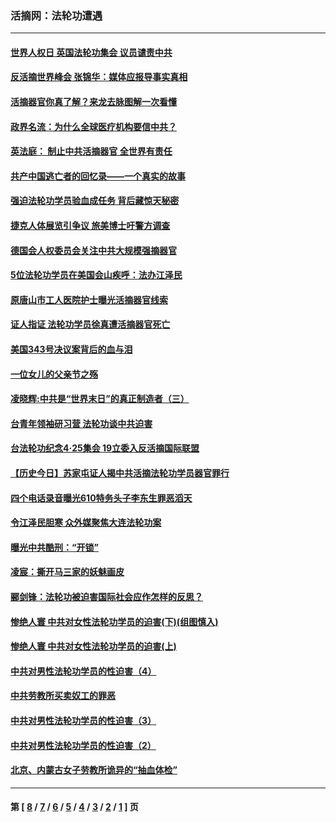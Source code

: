 ### 活摘网：法轮功遭遇
---
#### [世界人权日 英国法轮功集会 议员谴责中共](../../pages/nf5881/n13431763.md?04040430) 
#### [反活摘世界峰会 张锦华：媒体应报导事实真相](../../pages/nf5881/n13278502.md?04040430) 
#### [活摘器官你真了解？来龙去脉图解一次看懂](../../pages/nf5881/n13013820.md?04040430) 
#### [政界名流：为什么全球医疗机构要信中共？](../../pages/nf5881/n11945479.md?04040430) 
#### [英法庭： 制止中共活摘器官 全世界有责任](../../pages/nf5881/n11330691.md?04040430) 
#### [共产中国逃亡者的回忆录——一个真实的故事](../../pages/nf5881/n10918649.md?04040430) 
#### [强迫法轮功学员验血成任务 背后藏惊天秘密](../../pages/nf5881/n4252384.md?04040430) 
#### [捷克人体展览引争议 旅美博士吁警方调查](../../pages/nf5881/n9429187.md?04040430) 
#### [德国会人权委员会关注中共大规模强摘器官](../../pages/nf5881/n8418950.md?04040430) 
#### [5位法轮功学员在美国会山疾呼：法办江泽民](../../pages/nf5881/n8101519.md?04040430) 
#### [原唐山市工人医院护士曝光活摘器官线索](../../pages/nf5881/n8076384.md?04040430) 
#### [证人指证 法轮功学员徐真遭活摘器官死亡](../../pages/nf5881/n8042467.md?04040430) 
#### [美国343号决议案背后的血与泪](../../pages/nf5881/n8020684.md?04040430) 
#### [一位女儿的父亲节之殇](../../pages/nf5881/n8014122.md?04040430) 
#### [凌晓辉:中共是“世界末日”的真正制造者（三）](../../pages/nf5881/n4210333.md?04040430) 
#### [台青年领袖研习营 法轮功谈中共迫害](../../pages/nf5881/n4141857.md?04040430) 
#### [台法轮功纪念4‧25集会 19立委入反活摘国际联盟](../../pages/nf5881/n4141821.md?04040430) 
#### [【历史今日】苏家屯证人揭中共活摘法轮功学员器官罪行](../../pages/nf5881/n4135912.md?04040430) 
#### [四个电话录音曝光610特务头子李东生罪恶滔天](../../pages/nf5881/n4040060.md?04040430) 
#### [令江泽民胆寒 众外媒聚焦大连法轮功案](../../pages/nf5881/n3932671.md?04040430) 
#### [曝光中共酷刑：“开锁”](../../pages/nf5881/n3889373.md?04040430) 
#### [凌宸：撕开马三家的妖魅画皮](../../pages/nf5881/n3849369.md?04040430) 
#### [郦剑锋：法轮功被迫害国际社会应作怎样的反思？](../../pages/nf5881/n3824560.md?04040430) 
#### [惨绝人寰 中共对女性法轮功学员的迫害(下)(组图慎入)](../../pages/nf5881/n3816285.md?04040430) 
#### [惨绝人寰 中共对女性法轮功学员的迫害(上)](../../pages/nf5881/n3815374.md?04040430) 
#### [中共对男性法轮功学员的性迫害（4）](../../pages/nf5881/n3769144.md?04040430) 
#### [中共劳教所买卖奴工的罪恶](../../pages/nf5881/n3769378.md?04040430) 
#### [中共对男性法轮功学员的性迫害（3）](../../pages/nf5881/n3768231.md?04040430) 
#### [中共对男性法轮功学员的性迫害（2）](../../pages/nf5881/n3767211.md?04040430) 
#### [北京、内蒙古女子劳教所诡异的“抽血体检”](../../pages/nf5881/n3753158.md?04040430) 

---
#### 第 [ [8](./8.md?04040430) / [7](./7.md?04040430) / [6](./6.md?04040430) / [5](./5.md?04040430) / [4](./4.md?04040430) / [3](./3.md?04040430) / [2](./2.md?04040430) / [1](./1.md?04040430) ] 页
